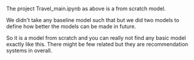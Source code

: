 The project Travel_main.ipynb as above is a from scratch model.

We didn't take any baseline model such that but we did two models to define how better the models can be made in future.

So it is a model from scratch and you can really not find any basic model exactly like this.
There might be few related but they are recommendation systems in overall.
